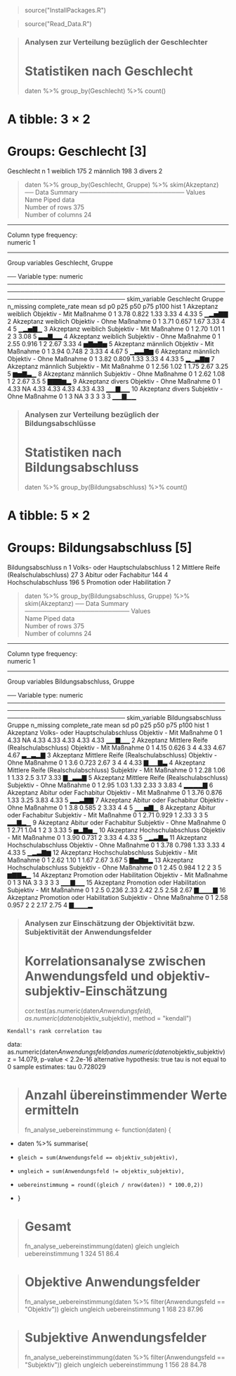 
> source("InstallPackages.R")

> source("Read_Data.R")

> ### Analysen zur Verteilung bezüglich der Geschlechter
> # Statistiken nach Geschlecht
> daten %>% group_by(Geschlecht) %>% count()
# A tibble: 3 × 2
# Groups:   Geschlecht [3]
  Geschlecht     n
  <fct>      <int>
1 weiblich     175
2 männlich     198
3 divers         2

> daten %>% group_by(Geschlecht, Gruppe) %>% skim(Akzeptanz)
── Data Summary ────────────────────────
                           Values            
Name                       Piped data        
Number of rows             375               
Number of columns          24                
_______________________                      
Column type frequency:                       
  numeric                  1                 
________________________                     
Group variables            Geschlecht, Gruppe

── Variable type: numeric ───────────────────────────────────────────────────────────────────────────────────────────────────────────────────────────────
   skim_variable Geschlecht Gruppe                    n_missing complete_rate mean     sd   p0  p25  p50  p75 p100 hist 
 1 Akzeptanz     weiblich   Objektiv - Mit Maßnahme           0             1 3.78  0.822 1.33 3.33 4    4.33 5    ▁▂▅▇▇
 2 Akzeptanz     weiblich   Objektiv - Ohne Maßnahme          0             1 3.71  0.657 1.67 3.33 4    4    5    ▁▂▅▇▁
 3 Akzeptanz     weiblich   Subjektiv - Mit Maßnahme          0             1 2.70  1.01  1    2    3    3.08 5    ▃▃▇▂▂
 4 Akzeptanz     weiblich   Subjektiv - Ohne Maßnahme         0             1 2.55  0.916 1    2    2.67 3.33 4    ▅▇▅▇▅
 5 Akzeptanz     männlich   Objektiv - Mit Maßnahme           0             1 3.94  0.748 2    3.33 4    4.67 5    ▁▃▃▇▆
 6 Akzeptanz     männlich   Objektiv - Ohne Maßnahme          0             1 3.82  0.809 1.33 3.33 4    4.33 5    ▂▁▃▇▆
 7 Akzeptanz     männlich   Subjektiv - Mit Maßnahme          0             1 2.56  1.02  1    1.75 2.67 3.25 5    ▆▅▇▃▁
 8 Akzeptanz     männlich   Subjektiv - Ohne Maßnahme         0             1 2.62  1.08  1    2    2.67 3.5  5    ▇▇▇▆▂
 9 Akzeptanz     divers     Objektiv - Ohne Maßnahme          0             1 4.33 NA     4.33 4.33 4.33 4.33 4.33 ▁▁▇▁▁
10 Akzeptanz     divers     Subjektiv - Ohne Maßnahme         0             1 3    NA     3    3    3    3    3    ▁▁▇▁▁

> ### Analysen zur Verteilung bezüglich der Bildungsabschlüsse
> # Statistiken nach Bildungsabschluss
> daten %>% group_by(Bildungsabschluss) %>% count()
# A tibble: 5 × 2
# Groups:   Bildungsabschluss [5]
  Bildungsabschluss                       n
  <fct>                               <int>
1 Volks- oder Hauptschulabschluss         1
2 Mittlere Reife (Realschulabschluss)    27
3 Abitur oder Fachabitur                144
4 Hochschulabschluss                    196
5 Promotion oder Habilitation             7

> daten %>% group_by(Bildungsabschluss, Gruppe) %>% skim(Akzeptanz)
── Data Summary ────────────────────────
                           Values                   
Name                       Piped data               
Number of rows             375                      
Number of columns          24                       
_______________________                             
Column type frequency:                              
  numeric                  1                        
________________________                            
Group variables            Bildungsabschluss, Gruppe

── Variable type: numeric ───────────────────────────────────────────────────────────────────────────────────────────────────────────────────────────────
   skim_variable Bildungsabschluss                   Gruppe                    n_missing complete_rate mean     sd   p0  p25  p50  p75 p100 hist 
 1 Akzeptanz     Volks- oder Hauptschulabschluss     Objektiv - Mit Maßnahme           0             1 4.33 NA     4.33 4.33 4.33 4.33 4.33 ▁▁▇▁▁
 2 Akzeptanz     Mittlere Reife (Realschulabschluss) Objektiv - Mit Maßnahme           0             1 4.15  0.626 3    4    4.33 4.67 4.67 ▃▁▃▂▇
 3 Akzeptanz     Mittlere Reife (Realschulabschluss) Objektiv - Ohne Maßnahme          0             1 3.6   0.723 2.67 3    4    4    4.33 ▇▁▁▇▃
 4 Akzeptanz     Mittlere Reife (Realschulabschluss) Subjektiv - Mit Maßnahme          0             1 2.28  1.06  1    1.33 2.5  3.17 3.33 ▇▁▃▃▇
 5 Akzeptanz     Mittlere Reife (Realschulabschluss) Subjektiv - Ohne Maßnahme         0             1 2.95  1.03  1.33 2.33 3    3.83 4    ▂▂▂▂▇
 6 Akzeptanz     Abitur oder Fachabitur              Objektiv - Mit Maßnahme           0             1 3.76  0.876 1.33 3.25 3.83 4.33 5    ▂▂▃▇▇
 7 Akzeptanz     Abitur oder Fachabitur              Objektiv - Ohne Maßnahme          0             1 3.8   0.585 2    3.33 4    4    5    ▁▁▅▇▁
 8 Akzeptanz     Abitur oder Fachabitur              Subjektiv - Mit Maßnahme          0             1 2.71  0.929 1    2.33 3    3    5    ▂▂▇▂▁
 9 Akzeptanz     Abitur oder Fachabitur              Subjektiv - Ohne Maßnahme         0             1 2.71  1.04  1    2    3    3.33 5    ▅▂▇▅▁
10 Akzeptanz     Hochschulabschluss                  Objektiv - Mit Maßnahme           0             1 3.90  0.731 2    3.33 4    4.33 5    ▁▂▃▇▃
11 Akzeptanz     Hochschulabschluss                  Objektiv - Ohne Maßnahme          0             1 3.78  0.798 1.33 3.33 4    4.33 5    ▁▂▃▇▆
12 Akzeptanz     Hochschulabschluss                  Subjektiv - Mit Maßnahme          0             1 2.62  1.10  1    1.67 2.67 3.67 5    ▇▅▇▆▂
13 Akzeptanz     Hochschulabschluss                  Subjektiv - Ohne Maßnahme         0             1 2.45  0.984 1    2    2    3    5    ▆▇▇▃▁
14 Akzeptanz     Promotion oder Habilitation         Objektiv - Mit Maßnahme           0             1 3    NA     3    3    3    3    3    ▁▁▇▁▁
15 Akzeptanz     Promotion oder Habilitation         Subjektiv - Mit Maßnahme          0             1 2.5   0.236 2.33 2.42 2.5  2.58 2.67 ▇▁▁▁▇
16 Akzeptanz     Promotion oder Habilitation         Subjektiv - Ohne Maßnahme         0             1 2.58  0.957 2    2    2.17 2.75 4    ▇▁▁▁▂

> ### Analysen zur Einschätzung der Objektivität bzw. Subjektivität der Anwendungsfelder
> # Korrelationsanalyse zwischen Anwendungsfeld und objektiv-subjektiv-Einschätzung
> cor.test(as.numeric(daten$Anwendungsfeld), as.numeric(daten$objektiv_subjektiv), method = "kendall")

	Kendall's rank correlation tau

data:  as.numeric(daten$Anwendungsfeld) and as.numeric(daten$objektiv_subjektiv)
z = 14.079, p-value < 2.2e-16
alternative hypothesis: true tau is not equal to 0
sample estimates:
     tau 
0.728029 


> # Anzahl übereinstimmender Werte ermitteln
> fn_analyse_uebereinstimmung <- function(daten) {
+   daten %>% summarise(
+     gleich = sum(Anwendungsfeld == objektiv_subjektiv),
+     ungleich = sum(Anwendungsfeld != objektiv_subjektiv),
+     uebereinstimmung = round((gleich / nrow(daten)) * 100.0,2))
+ }

> # Gesamt
> fn_analyse_uebereinstimmung(daten)
  gleich ungleich uebereinstimmung
1    324       51             86.4

> # Objektive Anwendungsfelder
> fn_analyse_uebereinstimmung(daten %>% filter(Anwendungsfeld == "Objektiv"))
  gleich ungleich uebereinstimmung
1    168       23            87.96

> # Subjektive Anwendungsfelder
> fn_analyse_uebereinstimmung(daten %>% filter(Anwendungsfeld == "Subjektiv"))
  gleich ungleich uebereinstimmung
1    156       28            84.78
